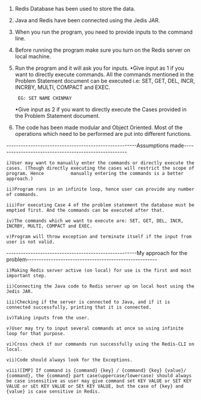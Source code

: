 1) Redis Database has been used to store the data.
2) Java and Redis have been connected using the Jedis JAR.
3) When you run the program, you need to provide inputs to the command line.
4) Before running the program make sure you turn on the Redis server on local machine. 
5) Run the program and it will ask you for inputs.
	•Give input as 1 if you want to directly execute commands. All the commands mentioned in the Problem Statement document can be executed i.e: SET, GET, DEL, INCR, INCRBY, MULTI, COMPACT and EXEC.

		EG: SET NAME CHINMAY

	•Give input as 2 if you want to directly execute the Cases provided in the Problem Statement document.

6) The code has been made modular and Object Oriented. Most of the operations which need to be performed are put into different functions.

------------------------------------------------------Assumptions made------------------------------------------------------

	i)User may want to manually enter the commands or directly execute the cases. (Though directly executing the cases will restrict the scope of program. Hence 		  manually entering the commands is a better approach.)
	
	ii)Program runs in an infinite loop, hence user can provide any number of commands.
	
	iii)For executing Case 4 of the problem statement the database must be emptied first. And the commands can be executed after that.
	
	iv)The commands which we want to execute are: SET, GET, DEL, INCR, INCRBY, MULTI, COMPACT and EXEC.
	
	v)Program will throw exception and terminate itself if the input from user is not valid.


------------------------------------------------------My approach for the problem------------------------------------------------------ 

	i)Making Redis server active (on local) for use is the first and most important step.
	
	ii)Connecting the Java code to Redis server up on local host using the Jedis JAR.
	
	iii)Checking if the server is connected to Java, and if it is connected successfully, printing that it is connected.
	
	iv)Taking inputs from the user.
	
	v)User may try to input several commands at once so using infinite loop for that purpose.
	
	vi)Cross check if our commands run successfully using the Redis-CLI on local.
	
	vii)Code should always look for the Exceptions.
	
	viii)[IMP] If command is {command} {key} / {command} {key} {value}/ {command}, the {command} part case(uppercase/lowercase) should always be case insensitive as user may give command set KEY VALUE or SET KEY VALUE or sEt KEY VALUE or SEt KEY VALUE, but the case of {key} and {value} is case sensitive in Redis.


